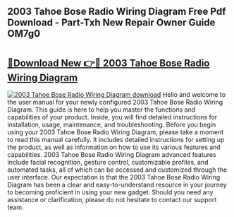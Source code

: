 ## 2003 Tahoe Bose Radio Wiring Diagram Free Pdf Download - Part-Txh New Repair Owner Guide OM7g0

# <h2><a href="http://dfqzs6.blite.top/?on=2003+Tahoe+Bose+Radio+Wiring+Diagram">🔗Download New 👉🔴 2003 Tahoe Bose Radio Wiring Diagram</a></h2>

[![2003 Tahoe Bose Radio Wiring Diagram download](https://i.imgur.com/lujVjoI.png)](http://dfqzs6.blite.top/?on=2003+Tahoe+Bose+Radio+Wiring+Diagram)
Hello and welcome to the user manual for your newly configured 2003 Tahoe Bose Radio Wiring Diagram. This guide is here to help you master the functions and capabilities of your product. Inside, you will find detailed instructions for installation, usage, maintenance, and troubleshooting. Before you begin using your 2003 Tahoe Bose Radio Wiring Diagram, please take a moment to read this manual carefully. It includes detailed instructions for setting up the product, as well as information on how to use its various features and capabilities. 2003 Tahoe Bose Radio Wiring Diagram advanced features include facial recognition, gesture control, customizable profiles, and automated tasks, all of which can be accessed and customized through the user interface. Our expectation is that the 2003 Tahoe Bose Radio Wiring Diagram has been a clear and easy-to-understand resource in your journey to becoming proficient in using your new gadget. Should you need any assistance or clarification, please do not hesitate to contact our support team.
